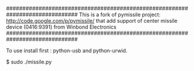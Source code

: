 ##############################################################################
This is a fork of pymissile project: http://code.google.com/p/pymissile/
that add support of center missile device (0416:9391) from Winbond Electronics
##############################################################################

To use install first : python-usb and python-urwid.

$ sudo ./missile.py
